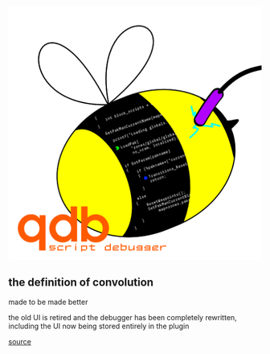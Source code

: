 ![](QDBicon.png)<br>
<h2>the definition of convolution</h2>
made to be made better

the old UI is retired and the debugger has been completely rewritten,
including the UI now being stored entirely in the plugin

[source](https://github.com/donnaken15/GH3-Plus/tree/master/src/plugins/QDB)
